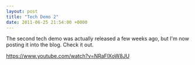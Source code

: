 ```yaml
---
layout: post
title: "Tech Demo 2"
date: 2011-06-25 21:54:00 +0000
---
```

The second tech demo was actually released a few weeks ago, but I'm now posting it into the blog. Check it out.

https://www.youtube.com/watch?v=NRaFlXoW8JU
